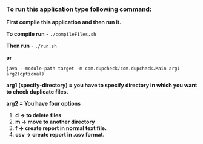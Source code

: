 ### To run this application type following command:

**First compile this application and then run it.**

**To compile run** - `./compileFiles.sh`

**Then run** - `./run.sh`
	
**or**
	
`java --module-path target -m com.dupcheck/com.dupcheck.Main arg1 arg2(optional)`


**arg1 (specify-directory) =  you have to specify directory in which you want to check duplicate files.** 

**arg2  =  You have four options** 

1) **d  -> to delete files**
2) **m  -> move to another directory**
3) **f  -> create report in normal text file.**
4) **csv  -> create report in .csv format.**
